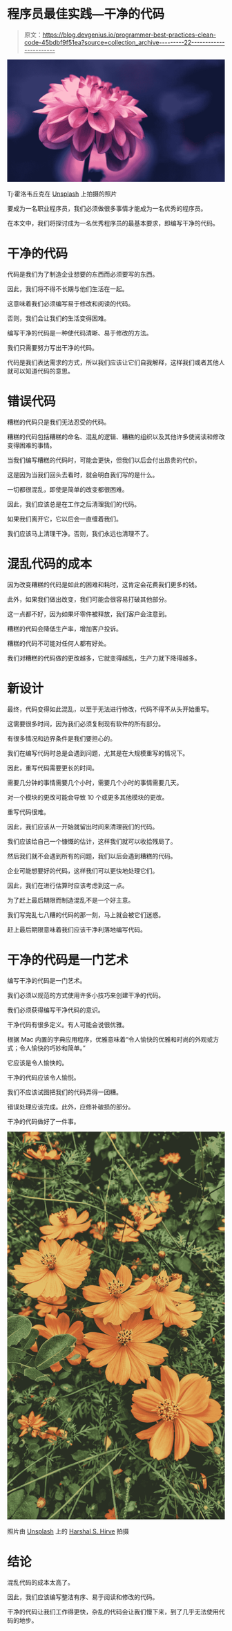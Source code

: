 # 程序员最佳实践—干净的代码

> 原文：<https://blog.devgenius.io/programmer-best-practices-clean-code-45bdbf9f51ea?source=collection_archive---------22----------------------->

![](img/21c98b1d05e59abadf33b3776c9106eb.png)

Tj·霍洛韦丘克在 [Unsplash](https://unsplash.com?utm_source=medium&utm_medium=referral) 上拍摄的照片

要成为一名职业程序员，我们必须做很多事情才能成为一名优秀的程序员。

在本文中，我们将探讨成为一名优秀程序员的最基本要求，即编写干净的代码。

# 干净的代码

代码是我们为了制造企业想要的东西而必须要写的东西。

因此，我们将不得不长期与他们生活在一起。

这意味着我们必须编写易于修改和阅读的代码。

否则，我们会让我们的生活变得困难。

编写干净的代码是一种使代码清晰、易于修改的方法。

我们只需要努力写出干净的代码。

代码是我们表达需求的方式，所以我们应该让它们自我解释，这样我们或者其他人就可以知道代码的意思。

# 错误代码

糟糕的代码只是我们无法忍受的代码。

糟糕的代码包括糟糕的命名、混乱的逻辑、糟糕的组织以及其他许多使阅读和修改变得困难的事情。

当我们编写糟糕的代码时，可能会更快，但我们以后会付出昂贵的代价。

这是因为当我们回头去看时，就会明白我们写的是什么。

一切都很混乱，即使是简单的改变都很困难。

因此，我们应该总是在工作之后清理我们的代码。

如果我们离开它，它以后会一直缠着我们。

我们应该马上清理干净。否则，我们永远也清理不了。

# 混乱代码的成本

因为改变糟糕的代码是如此的困难和耗时，这肯定会花费我们更多的钱。

此外，如果我们做出改变，我们可能会很容易打破其他部分。

这一点都不好，因为如果坏零件被释放，我们客户会注意到。

糟糕的代码会降低生产率，增加客户投诉。

糟糕的代码不可能对任何人都有好处。

我们对糟糕的代码做的更改越多，它就变得越乱，生产力就下降得越多。

# 新设计

最终，代码变得如此混乱，以至于无法进行修改，代码不得不从头开始重写。

这需要很多时间，因为我们必须复制现有软件的所有部分。

有很多情况和边界条件是我们要担心的。

我们在编写代码时总是会遇到问题，尤其是在大规模重写的情况下。

因此，重写代码需要更长的时间。

需要几分钟的事情需要几个小时，需要几个小时的事情需要几天。

对一个模块的更改可能会导致 10 个或更多其他模块的更改。

重写代码很难。

因此，我们应该从一开始就留出时间来清理我们的代码。

我们应该给自己一个慷慨的估计，这样我们就可以收拾残局了。

然后我们就不会遇到所有的问题，我们以后会遇到糟糕的代码。

企业可能想要好的代码，这样我们可以更快地处理它们。

因此，我们在进行估算时应该考虑到这一点。

为了赶上最后期限而制造混乱不是一个好主意。

我们写完乱七八糟的代码的那一刻，马上就会被它们迷惑。

赶上最后期限意味着我们应该干净利落地编写代码。

# 干净的代码是一门艺术

编写干净的代码是一门艺术。

我们必须以规范的方式使用许多小技巧来创建干净的代码。

我们必须获得编写干净代码的意识。

干净代码有很多定义。有人可能会说很优雅。

根据 Mac 内置的字典应用程序，优雅意味着“令人愉快的优雅和时尚的外观或方式；令人愉快的巧妙和简单。”

它应该是令人愉快的。

干净的代码应该令人愉悦。

我们不应该试图把我们的代码弄得一团糟。

错误处理应该完成。此外，应修补破损的部分。

干净的代码做好了一件事。

![](img/8deaa788a6e7e0f07ad6cb172a0a40b2.png)

照片由 [Unsplash](https://unsplash.com?utm_source=medium&utm_medium=referral) 上的 [Harshal S. Hirve](https://unsplash.com/@harshalhirve?utm_source=medium&utm_medium=referral) 拍摄

# 结论

混乱代码的成本太高了。

因此，我们应该编写整洁有序、易于阅读和修改的代码。

干净的代码让我们工作得更快，杂乱的代码会让我们慢下来，到了几乎无法使用代码的地步。